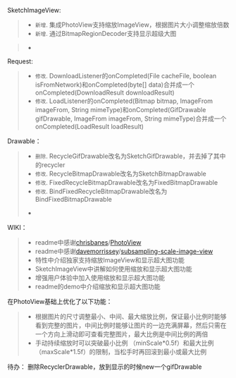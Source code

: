 SketchImageView:
>* ``新增``. 集成PhotoView支持缩放ImageView，根据图片大小调整缩放倍数
>* ``新增``. 通过BitmapRegionDecoder支持显示超级大图

>* ````. 


Request:
>* ``修改``. DownloadListener的onCompleted(File cacheFile, boolean isFromNetwork)和onCompleted(byte[] data)合并成一个onCompleted(DownloadResult downloadResult)
>* ``修改``. LoadListener的onCompleted(Bitmap bitmap, ImageFrom imageFrom, String mimeType)和onCompleted(GifDrawable gifDrawable, ImageFrom imageFrom, String mimeType)合并成一个onCompleted(LoadResult loadResult)

Drawable：
>* ``删除``. RecycleGifDrawable改名为SketchGifDrawable，并去掉了其中的recycler
>* ``修改``. RecycleBitmapDrawable改名为SketchBitmapDrawable
>* ``修改``. FixedRecycleBitmapDrawable改名为FixedBitmapDrawable
>* ``修改``. BindFixedRecycleBitmapDrawable改名为BindFixedBitmapDrawable
>* ````. 

WIKI：
>* readme中感谢[chrisbanes](https://github.com/chrisbanes)/[PhotoView](https://github.com/chrisbanes/PhotoView)
>* readme中感谢[davemorrissey](https://github.com/davemorrissey)/[subsampling-scale-image-view](https://github.com/davemorrissey/subsampling-scale-image-view)
>* 特性中介绍独家支持缩放ImageView和显示超大图功能
>* SketchImageView中讲解如何使用缩放和显示超大图功能
>* 增强用户体验中加入使用缩放和显示超大图功能
>* readme的demo中介绍缩放和显示超大图功能


在PhotoView基础上优化了以下功能：
>* 根据图片的尺寸调整最小、中间、最大缩放比例，保证最小比例时能够看到完整的图片，中间比例时能够让图片的一边充满屏幕，然后只需在一个方向上滑动即可查看完整图片，最大比例是中间比例的两倍
>* 手动持续缩放时可以突破最小比例 （minScale\*0.5f）和最大比例（maxScale\*1.5f）的限制，当松手时再回滚到最小或最大比例

待办：
删除RecyclerDrawable，放到显示的时候new一个gifDrawable